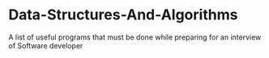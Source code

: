 # Data-Structures-And-Algorithms
A list of useful programs that must be done while preparing for an interview of Software developer
